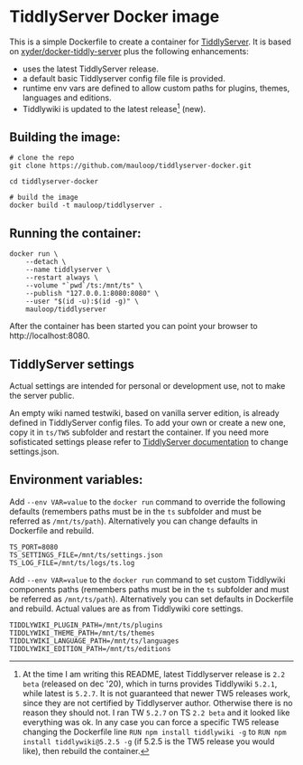 # TiddlyServer Docker image

This is a simple Dockerfile to create a container for [TiddlyServer](https://github.com/Arlen22/TiddlyServer). It is based on [xyder/docker-tiddly-server](https://github.com/xyder/docker-tiddly-server) plus the following enhancements:

* uses the latest TiddlyServer release.
* a default basic Tiddlyserver config file file is provided.
* runtime env vars are defined to allow custom paths for plugins, themes, languages and editions.
* Tiddlywiki is updated to the latest release[^1] (new).

## Building the image:

```
# clone the repo
git clone https://github.com/mauloop/tiddlyserver-docker.git

cd tiddlyserver-docker

# build the image
docker build -t mauloop/tiddlyserver .
```

## Running the container:

```
docker run \
	--detach \
	--name tiddlyserver \
	--restart always \
	--volume "`pwd`/ts:/mnt/ts" \
	--publish "127.0.0.1:8080:8080" \
	--user "$(id -u):$(id -g)" \
	mauloop/tiddlyserver
```

After the container has been started you can point your browser to http://localhost:8080.

## TiddlyServer settings

Actual settings are intended for personal or development use, not to make the server public.

An empty wiki named testwiki, based on vanilla server edition, is already defined in TiddlyServer config files.
To add your own or create a new one, copy it in `ts/TW5` subfolder and restart the container. If you need more sofisticated settings please refer to [TiddlyServer documentation](https://arlen22.github.io/tiddlyserver/docs/serverconfig.html) to change settings.json.

## Environment variables:

Add `--env VAR=value` to the `docker run` command to override the following defaults (remembers paths must be in the `ts` subfolder and must be referred as `/mnt/ts/path`).
Alternatively you can change defaults in Dockerfile and rebuild.

```
TS_PORT=8080
TS_SETTINGS_FILE=/mnt/ts/settings.json
TS_LOG_FILE=/mnt/ts/logs/ts.log
```

Add `--env VAR=value` to the `docker run` command to set custom Tiddlywiki components paths (remembers paths must be in the `ts` subfolder and must be referred as `/mnt/ts/path`).
Alternatively you can set defaults in Dockerfile and rebuild. Actual values are as from Tiddlywiki core settings.

```
TIDDLYWIKI_PLUGIN_PATH=/mnt/ts/plugins
TIDDLYWIKI_THEME_PATH=/mnt/ts/themes
TIDDLYWIKI_LANGUAGE_PATH=/mnt/ts/languages
TIDDLYWIKI_EDITION_PATH=/mnt/ts/editions
```

[^1]: At the time I am writing this README, latest Tiddlyserver release is `2.2 beta` (released on dec '20), which in turns provides Tiddlywiki `5.2.1`, while latest is `5.2.7`. It is not guaranteed that newer TW5 releases work, since they are not certified by Tiddlyserver author. Otherwise there is no reason they should not. I ran TW `5.2.7` on TS `2.2 beta` and it looked like everything was ok. In any case you can force a specific TW5 release changing the Dockerfile line `RUN npm install tiddlywiki -g` to `RUN npm install tiddlywiki@5.2.5 -g` (if 5.2.5 is the TW5 release you would like), then rebuild the container.
